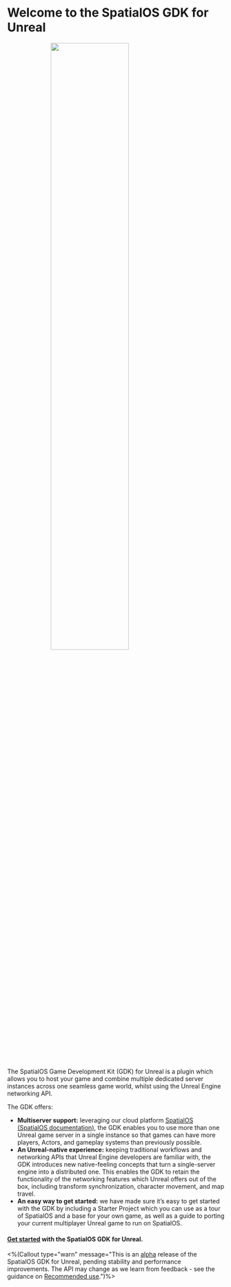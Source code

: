 # Welcome to the SpatialOS GDK for Unreal
<img src="{{assetRoot}}assets/unrealgdk-headline-image.png" style=" margin: 0 auto; display: block; width: 60%" />

<br/>

The SpatialOS Game Development Kit (GDK) for Unreal is a plugin which allows you to host your game and combine multiple dedicated server instances across one seamless game world, whilst using the Unreal Engine networking API. 

The GDK offers:<br/>

* **Multiserver support:** leveraging our cloud platform [SpatialOS (SpatialOS documentation)](https://docs.improbable.io/reference/latest/shared/concepts/spatialos), the GDK enables you to use more than one Unreal game server in a single instance so that games can have more players, Actors, and gameplay systems than previously possible. <br/>
* **An Unreal-native experience:** keeping traditional workflows and networking APIs that Unreal Engine developers are familiar with, the GDK introduces new native-feeling concepts that turn a single-server engine into a distributed one. This enables the GDK to retain the functionality of the networking features which Unreal offers out of the box, including transform synchronization, character movement, and map travel.<br/>
* **An easy way to get started:** we have made sure it’s easy to get started with the GDK by including a Starter Project which you can use as a tour of SpatialOS and a base for your own game, as well as a guide to porting your current multiplayer Unreal game to run on SpatialOS.

#### [Get started]({{urlRoot}}/content/get-started/introduction) with the SpatialOS GDK for Unreal.

<%(Callout type="warn" message="This is an [alpha](https://docs.improbable.io/reference/latest/shared/release-policy#maturity-stages) release of the SpatialOS GDK for Unreal, pending stability and performance improvements. The API may change as we learn from feedback  - see the guidance on [Recommended use]({{urlRoot}}/recommended-use).")%>